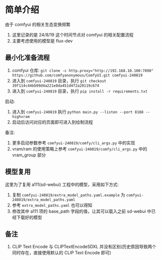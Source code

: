 # 简单介绍
由于 comfyui 的相关生态变换频繁
1. 这里记录的是 24/8/19 这个时间节点对 comfyui 的相关配置流程
1. 主要考虑使用的模型是 flux-dev

## 最小化准备流程
1. comfyui 仓库: `git clone -c http.proxy="http://192.168.10.100:7890" https://github.com/comfyanonymous/ComfyUI.git comfyui-240819`  
1. 进入到 `comfyui-240819` 目录，执行 `git checkout 39f114c44bb99d4a221e8da451d4f2a20119c674`  
1. 进入到 `comfyui-240819` 目录，执行 `pip install -r requirements.txt`  

启动:  
1. 进入到 `comfyui-240819` 执行 `python main.py --listen --port 8188 --highvram`  
1. 启动后访问对应的页面即可进入到绘制流程  

备注:  
1. 更多启动参数参考 `comfyui-240819/comfy/cli_args.py` 中的实现  
1. vram/ram 的使用策略上参考 `comfyui-240819/comfy/cli_args.py` 中的 vram_group 部分  

## 模型复用
这里为了复用 a111(sd-webui) 工程中的模型，采用如下方式:  
1. 复制 `comfyui-240819/extra_model_paths.yaml.example` 为 `comfyui-240819/extra_model_paths.yaml`  
1. 参考 `extra_model_paths.yaml` 也可以得知  
1. 修改其中 a111 项的 base_path 字段的值，让其可以载入之前 sd-webui 中已经下载好的模型  

## 备注
1. CLIP Text Encode 与 CLIPTextEncodeSDXL 并没有区别(历史原因导致两个同时存在，直接使用默认的 CLIP Text Encode 即可)  

